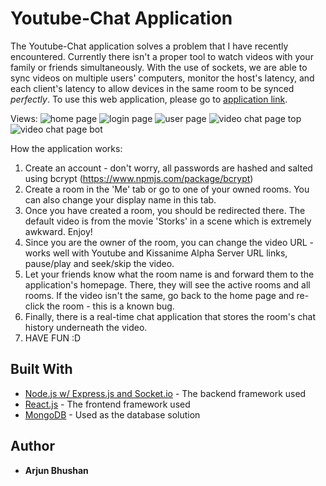 # Youtube-Chat Application

The Youtube-Chat application solves a problem that I have recently encountered. Currently there isn't a proper tool to watch videos with your family or friends simultaneously. With the use of sockets, we are able to sync videos on multiple users' computers, monitor the host's latency, and each client's latency to allow devices in the same room to be synced *perfectly*. To use this web application, please go to [application link](https://chat-31768.firebaseapp.com/ "Youtube-Chat Application").

Views:
![home page](/Snapshots/homePage.png")
![login page](/Snapshots/loginPage.png")
![user page](/Snapshots/mePage.png")
![video chat page top](/Snapshots/videoPageTop.png")
![video chat page bot](/Snapshots/videoPageBot.png")

How the application works:
1. Create an account - don't worry, all passwords are hashed and salted using bcrypt (https://www.npmjs.com/package/bcrypt)
2. Create a room in the 'Me' tab or go to one of your owned rooms. You can also change your display name in this tab.
3. Once you have created a room, you should be redirected there. The default video is from the movie 'Storks' in a scene which is extremely awkward. Enjoy!
4. Since you are the owner of the room, you can change the video URL - works well with Youtube and Kissanime Alpha Server URL links, pause/play and seek/skip the video.
5. Let your friends know what the room name is and forward them to the application's homepage. There, they will see the active rooms and all rooms. If the video isn't the same, go back to the home page and re-click the room - this is a known bug.
6. Finally, there is a real-time chat application that stores the room's chat history underneath the video.
7. HAVE FUN :D

## Built With

* [Node.js w/ Express.js and Socket.io](https://nodejs.org/en/) - The backend framework used
* [React.js](https://reactjs.org/) - The frontend framework used
* [MongoDB](https://www.mongodb.com/) - Used as the database solution


## Author

* **Arjun Bhushan**
